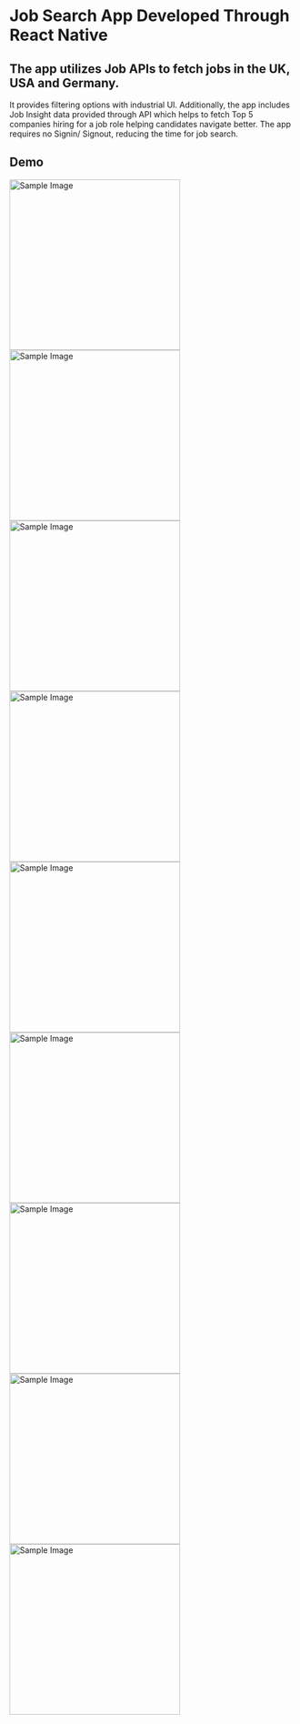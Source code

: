 # Job Search App Developed Through React Native

## The app utilizes Job APIs to fetch jobs in the UK, USA and Germany.

It provides filtering options with industrial UI. Additionally, the app includes Job Insight data provided through API which helps to fetch Top 5 companies hiring for a job role helping candidates navigate better. The app requires no Signin/ Signout, reducing the time for job search.


## Demo

<img src="https://github.com/user-attachments/assets/8030c6bf-06db-4975-808b-0607a114f4df" alt="Sample Image" width="300" />

<img src="https://github.com/user-attachments/assets/88081e55-bc90-404f-84b9-43e6a2f1eed0" alt="Sample Image" width="300" />

<img src="https://github.com/user-attachments/assets/d1ac5448-7ecd-40fc-a2e8-95a11806425e" alt="Sample Image" width="300" />

<img src="https://github.com/user-attachments/assets/95cfc69a-4abc-4beb-89fd-15ec0d9ff0a6" alt="Sample Image" width="300" />

<img src="https://github.com/user-attachments/assets/15b207db-f7ff-4754-93ef-f62070da33c1" alt="Sample Image" width="300" />

<img src="https://github.com/user-attachments/assets/af02a4ec-f284-4b17-bca3-12cbe2658ded" alt="Sample Image" width="300" />

<img src="https://github.com/user-attachments/assets/929bea21-97bf-413b-8533-ae582f0b23eb" alt="Sample Image" width="300" />

<img src="https://github.com/user-attachments/assets/59d3a64f-9200-43ae-b6dd-037eaa444382" alt="Sample Image" width="300" />

<img src="https://github.com/user-attachments/assets/cd1baa15-87f1-4cee-b06b-29aebfec4559" alt="Sample Image" width="300" />


